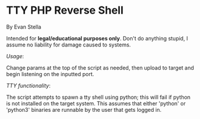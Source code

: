 # TTY PHP Reverse Shell

By Evan Stella

Intended for **legal/educational purposes only**. Don't do anything stupid, I assume no liability for damage caused to systems. 

*Usage*: 

Change params at the top of the script as needed, then upload to target and begin listening on the inputted port.


*TTY functionality*:

The script attempts to spawn a tty shell using python; this will fail if python is not installed on the target system. This assumes that either 'python' or 'python3' binaries are runnable by the user that gets logged in.
